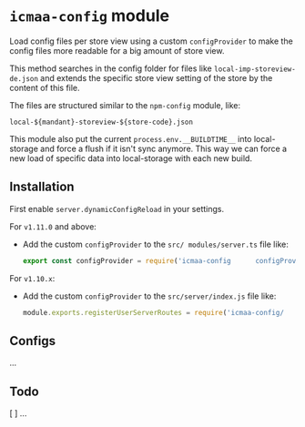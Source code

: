 # `icmaa-config` module

Load config files per store view using a custom `configProvider` to make the config files more readable for a big amount of store view.

This method searches in the config folder for files like `local-imp-storeview-de.json` and extends the specific store view setting of the store by the content of this file.

The files are structured similar to the `npm-config` module, like:
```
local-${mandant}-storeview-${store-code}.json
```

This module also put the current `process.env.__BUILDTIME__` into local-storage and force a flush if it isn't sync anymore. This way we can force a new load of specific data into local-storage with each new build.

## Installation

First enable `server.dynamicConfigReload` in your settings.

For `v1.11.0` and above:
*  Add the custom `configProvider` to the `src/ modules/server.ts` file like:
   ```javascript
   export const configProvider = require('icmaa-config      configProvider')
   ```

For `v1.10.x`:  
* Add the custom `configProvider` to the `src/server/index.js` file like:
  ```javascript
  module.exports.registerUserServerRoutes = require('icmaa-config/    configProvider')
  ```

## Configs

...

## Todo

[ ] ...
